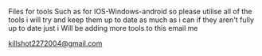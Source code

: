 Files for tools Such as for IOS-Windows-android
so please utilise all of the tools i will try and keep them up to date as much as i can if they aren't fully up to date just 
i Will be adding more tools to this
email me

killshot2272004@gmail.com
